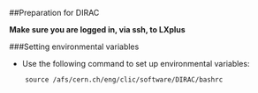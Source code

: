 ##Preparation for DIRAC

<strong>Make sure you are logged in, via ssh, to LXplus</strong>

###Setting environmental variables
- Use the following command to set up environmental variables:

```
    source /afs/cern.ch/eng/clic/software/DIRAC/bashrc
```
